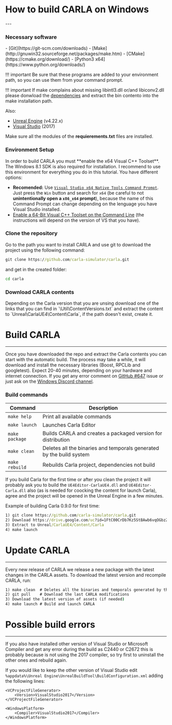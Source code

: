 <h1>How to build CARLA on Windows</h1>
---

<h3>Necessary software</h3>
- [Git](https://git-scm.com/downloads)
- [Make](http://gnuwin32.sourceforge.net/packages/make.htm)
- [CMake](https://cmake.org/download/)
- [Python3 x64](https://www.python.org/downloads/)

!!! important
    Be sure that these programs are added to your environment path, so you can use them from your command prompt.

!!! important
    If make complains about missing libintl3.dll or/and libiconv2.dll please donwload the [dependencies](http://gnuwin32.sourceforge.net/downlinks/make-dep-zip.php) and extract the bin contento into the make installation path.

Also:

- [Unreal Engine](https://www.unrealengine.com/download) (v4.22.x)
- [Visual Studio](https://www.visualstudio.com/downloads/) (2017)

Make sure all the modules of the **requierements.txt** files are installed.

<h3>Environment Setup</h3>
In order to build CARLA you must **enable the x64 Visual C++ Toolset**.  The Windows 8.1 SDK is also required for installation.
I recommend to use this environment for everything you do in this tutorial.
You have different options:

- **Recomended:** Use [`Visual Studio x64 Native Tools Command Prompt`](https://docs.microsoft.com/en-us/dotnet/framework/tools/developer-command-prompt-for-vs). Just press the `Win` button and search for `x64` (be careful to not **unintentionally open a `x86_x64` prompt**), because the name of this Command Prompt can change depending on the lenguage you have Visual Studio installed.
- [Enable a 64-Bit Visual C++ Toolset on the Command Line](https://msdn.microsoft.com/en-us/library/x4d2c09s.aspx) (the instructions will depend on the version of VS that you have).

<h3>Clone the repository</h3>
Go to the path you want to install CARLA and use git to download the project using the following command:

```cmd
git clone https://github.com/carla-simulator/carla.git
```

and get in the created folder:

```cmd
cd carla
```

<h3>Download CARLA contents</h3>
Depending on the Carla version that you are unsing download one of the links that you can find in `\Util\ContentVersions.txt` and extract the content to `Unreal\CarlaUE4\Content\Carla`, if the path doesn't exist, create it.

# Build CARLA
---

Once you have downloaded the repo and extract the Carla contents you can start with the automatic build. The process may take a while, it will download and install the necessary libraries (Boost, RPCLib and googletest). Expect 20-40 minutes, depending on your hardware and internet connection. If you get any error comment on [GitHub #647](https://github.com/carla-simulator/carla/issues/647) issue or just ask on the [Windows Discord channel](https://discord.gg/42KJdRj).

<h3>Build commands</h3>

| Command | Description |
| --- | --- |
| `make help` | Print all available commands |
| `make launch` | Launches Carla Editor |
| `make package` | Builds CARLA and creates a packaged version for distribution |
| `make clean` | Deletes all the binaries and temporals generated by the build system |
| `make rebuild` | Rebuilds Carla project, dependencies not build |


If you build Carla for the first time or after you clean the project it will probably ask you to build the `UE4Editor-CarlaUE4.dll` and `UE4Editor-Carla.dll` also (as is needed for coocking the content for launch Carla), agree and the project will be opened in the Unreal Engine in a few minutes.

Example of building Carla 0.9.0 for first time:
```cmd
1) git clone https://github.com/carla-simulator/carla.git
2) Download https://drive.google.com/uc?id=1FtC00CrDb7Kz5StBAwb6vqOGbzZtpROx&export=download
3) Extract to Unreal/CarlaUE4/Content/Carla
4) make launch
```

# Update CARLA
---

Every new release of CARLA we release a new package with the latest changes in the CARLA assets. To download the latest version and recompile CARLA, run:

```cmd
1) make clean  # Deletes all the binaries and temporals generated by the build system
2) git pull    # Download the last CARLA modifications
3) Download the latest version of assets (if needed)
4) make launch # Build and launch CARLA
```

# Possible build errors
---

If you also have installed other version of Visual Studio or Microsoft Compiler and get any error during the build as C2440 or C2672 this is probably because is not using the 2017 compiler, so try first to uninstall the other ones and rebuild again.

If you would like to keep the other version of Visual Studio edit ```%appdata%\Unreal Engine\UnrealBuildTool\BuildConfiguration.xml``` adding the following lines:

```
<VCProjectFileGenerator>
    <Version>VisualStudio2017</Version>
</VCProjectFileGenerator>

<WindowsPlatform>
    <Compiler>VisualStudio2017</Compiler>
</WindowsPlatform>
```
